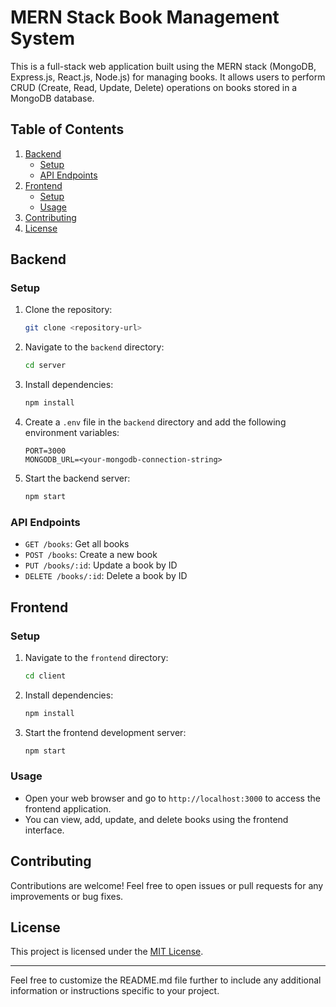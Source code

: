 # MERN Stack Book Management System

This is a full-stack web application built using the MERN stack (MongoDB, Express.js, React.js, Node.js) for managing books. It allows users to perform CRUD (Create, Read, Update, Delete) operations on books stored in a MongoDB database.

## Table of Contents

1. [Backend](#backend)
    - [Setup](#backend-setup)
    - [API Endpoints](#api-endpoints)
2. [Frontend](#frontend)
    - [Setup](#frontend-setup)
    - [Usage](#frontend-usage)
3. [Contributing](#contributing)
4. [License](#license)

## Backend

### Setup

1. Clone the repository:
   ```bash
   git clone <repository-url>
   ```

2. Navigate to the `backend` directory:
   ```bash
   cd server
   ```

3. Install dependencies:
   ```bash
   npm install
   ```

4. Create a `.env` file in the `backend` directory and add the following environment variables:
   ```env
   PORT=3000
   MONGODB_URL=<your-mongodb-connection-string>
   ```

5. Start the backend server:
   ```bash
   npm start
   ```

### API Endpoints

- `GET /books`: Get all books
- `POST /books`: Create a new book
- `PUT /books/:id`: Update a book by ID
- `DELETE /books/:id`: Delete a book by ID

## Frontend

### Setup

1. Navigate to the `frontend` directory:
   ```bash
   cd client
   ```

2. Install dependencies:
   ```bash
   npm install
   ```

3. Start the frontend development server:
   ```bash
   npm start
   ```

### Usage

- Open your web browser and go to `http://localhost:3000` to access the frontend application.
- You can view, add, update, and delete books using the frontend interface.

## Contributing

Contributions are welcome! Feel free to open issues or pull requests for any improvements or bug fixes.

## License

This project is licensed under the [MIT License](LICENSE).

---

Feel free to customize the README.md file further to include any additional information or instructions specific to your project.
